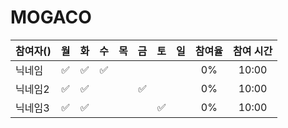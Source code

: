 # MOGACO

|참여자()|월|화|수|목|금|토|일|참여율|참여 시간|
|:------|:---:|:---:|:---:|:---:|:---:|:---:|:---:|:---:|:---:|
|닉네임|&#9989;|&#9989;|&#9989;| | | | |0%|10:00|
|닉네임2|&#9989;|&#9989;| | |&#9989;| | |0%|10:00|
|닉네임3|&#9989;|&#9989;| | | |&#9989;| |0%|10:00|